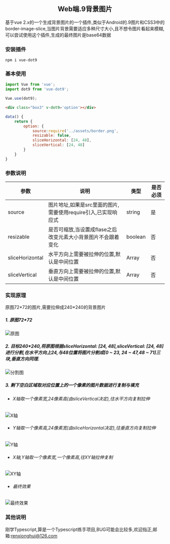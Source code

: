 ## <center>Web端.9背景图片</center>
基于vue 2.x的一个生成背景图片的一个插件,类似于Android的.9图片和CSS3中的border-image-slice,当图片背景需要适应多种尺寸大小,且不想令图片看起来模糊,可以尝试使用这个插件,生成的最终图片是base64数据

### 安装插件

```shell
npm i vue-dot9
```
### 基本使用

```javascript
import Vue from 'vue';
import dot9 from 'vue-dot9';

Vue.use(dot9);
```

```html
<div class="box3" v-dot9='option'></div>
```

```javascript
data() {
    return {
        option: {
            source:require('../assets/border.png',
            resizable: false,
            sliceHorizontal: [24, 48],
            sliceVertical: [24, 48]
        }
    }
}
```

### 参数说明

参数 | 说明 | 类型 | 是否必须
---|---|---|---
source | 图片地址,如果是src里面的图片,需要使用require引入,已实现响应式 | string | 是
resizable | 是否可缩放,当设置成flase之后改变元素大小背景图片不会跟着变化 | boolean | 否
sliceHorizontal | 水平方向上需要被拉伸的位置,默认是中间位置 | Array<number> | 否
sliceVertical | 垂直方向上需要被拉伸的位置,默认是中间位置 | Array<number> | 否

### 实现原理
原图72\*72的图片,需要拉伸成240\*240的背景图片
##### 1. 原图72\*72
![原图](https://github.com/renxionghui/vue-dot9/blob/master/screenshort/grid.jpeg)

##### 2. 目标240*240,将原图根据sliceHorizontal: [24, 48],sliceVertical: [24, 48]进行分割,在水平方向上24,与48位置将图片分割成[0 ~ 23, 24 ~ 47,48 ~ 71]三块,垂直方向同理.
![分割图](https://github.com/renxionghui/vue-dot9/blob/master/screenshort/slice.png)

##### 3. 剩下空白区域取对应位置上的一个像素的图片数据进行复制与填充

- ###### X轴取一个像素宽,24像素高(由sliceVertical决定),往水平方向复制拉伸
![X轴](https://github.com/renxionghui/vue-dot9/blob/master/screenshort/sliceX.png)

- ###### Y轴取一个像素高,24像素宽(由sliceHorizontal决定),往垂直方向复制拉伸
![Y轴](https://github.com/renxionghui/vue-dot9/blob/master/screenshort/sliceY.png)

- ###### X轴,Y轴取一个像素宽,一个像素高,往XY轴拉伸复制
![XY轴](https://github.com/renxionghui/vue-dot9/blob/master/screenshort/sliceXY.png)

- ###### 最终效果
![最终效果](https://github.com/renxionghui/vue-dot9/blob/master/screenshort/target.png)

### 其他说明
刚学Typescript,算是一个Typescript练手项目,BUG可能会比较多,欢迎指正,邮箱:renxionghui@126.com
